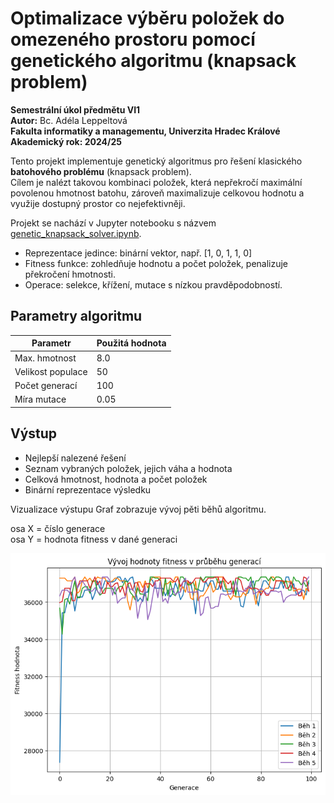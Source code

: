# Optimalizace výběru položek do omezeného prostoru pomocí genetického algoritmu (knapsack problem)

**Semestrální úkol předmětu VI1** <br>
**Autor:** Bc. Adéla Leppeltová <br>
**Fakulta informatiky a managementu, Univerzita Hradec Králové** <br>
**Akademický rok: 2024/25** <br>

Tento projekt implementuje genetický algoritmus pro řešení klasického **batohového problému** (knapsack problem). <br>
Cílem je nalézt takovou kombinaci položek, která nepřekročí maximální povolenou hmotnost batohu, zároveň maximalizuje celkovou hodnotu a využije dostupný prostor co nejefektivněji.

Projekt se nachází v Jupyter notebooku s názvem [genetic_knapsack_solver.ipynb](genetic_knapsack_solver.ipynb).

- Reprezentace jedince: binární vektor, např. [1, 0, 1, 1, 0]
- Fitness funkce: zohledňuje hodnotu a počet položek, penalizuje překročení hmotnosti.
- Operace: selekce, křížení, mutace s nízkou pravděpodobností.

## Parametry algoritmu

| Parametr          | Použitá hodnota |
| ----------------- | --------------- |
| Max. hmotnost     | 8.0             |
| Velikost populace | 50              |
| Počet generací    | 100             |
| Míra mutace       | 0.05            |

## Výstup

- Nejlepší nalezené řešení
- Seznam vybraných položek, jejich váha a hodnota
- Celková hmotnost, hodnota a počet položek
- Binární reprezentace výsledku

Vizualizace výstupu
Graf zobrazuje vývoj pěti běhů algoritmu.

osa X = číslo generace <br>
osa Y = hodnota fitness v dané generaci

![alt text](image.png)
